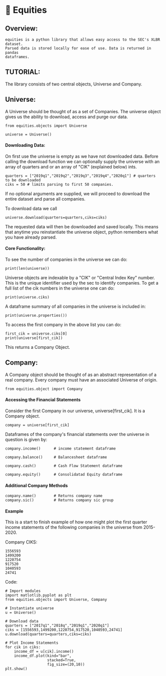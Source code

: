 
# 🦈 Equities 

## Overview: 

    equities is a python library that allows easy access to the SEC's XLBR dataset.
    Parsed data is stored locally for ease of use. Data is returned in pandas
    dataframes. 

## TUTORIAL: 

The library consists of two central objects, Universe and Company. 

## Universe: 

A Universe should be thought of as a set of Companies. The universe object gives us the ability to download,
access and purge our data. 

    from equities.objects import Universe

    universe = Universe()

#### Downloading Data:

On first use the universe is empty as we have not downloaded data. Before calling the download function we can 
optionally supply the universe with an array of quarters and or an array of "CIK" (explained below) ints. 

    quarters = ["2019q1","2019q2","2019q3","2019q4","2020q1"] # quarters to be downloaded
    ciks = 50 # limits parsing to first 50 companies. 

If no optional arguments are supplied, we will proceed to download the entire dataset and parse all companies. 

To download data we call

    universe.download(quarters=quarters,ciks=ciks)

The requested data will then be downloaded and saved locally. This means that anytime you reinstantiate the 
universe object, python remembers what you have already parsed.

#### Core Functionality:

To see the number of companies in the universe we can do: 

    print(len(universe))

Universe objects are indexable by a "CIK" or "Central Index Key" number. This is the unique identifier used by 
the sec to identify companies. To get a full list of the cik numbers in the universe one can do: 

    print(universe.ciks)

A dataframe summary of all companies in the universe is included in:

    print(universe.properties())

To access the first company in the above list you can do: 

    first_cik = universe.ciks[0]
    print(universe[first_cik])

This returns a Company Object.


## Company: 

A Company object should be thought of as an abstract representation of a real company. Every 
company must have an associated Universe of origin. 

    from equities.object import Company

#### Accessing the Financial Statements

Consider the first Company in our universe, universe[first_cik]. It is a Company object. 

    company = universe[first_cik]

Dataframes of the company's financial statements over the universe in question is given by: 

    company.income()      # income statement dataframe

    company.balance()     # Balancesheet dataframe

    company.cash()        # Cash Flow Statement dataframe

    company.equity()      # Consolidatad Equity dataframe


#### Additional Company Methods

    company.name()        # Returns company name
    company.sic()         # Returns company sic group
    

#### Example 

This is a start to finish example of how one might plot the first quarter income statements 
of the following companies in the universe from 2015-2020.

Company CIKS: 

    1556593
    1499200
    1220754
    917520
    1040593
    24741


Code: 

    # Import modules
    import matlotlib.pyplot as plt
    from equities.objects import Universe, Company

    # Instantiate universe
    u = Universe()

    # Download data
    quarters = ["2017q1","2018q","2019q1","2020q1"]
    ciks = [1556593,1499200,1220754,917520,1040593,24741]
    u.download(quarters=quarters,ciks=ciks)

    # Plot Income Statements
    for cik in ciks:
        income_df = u[cik].income()
        income_df.plot(kind="bar",
                       stacked=True,
                       fig_size=(20,10))
    plt.show()





